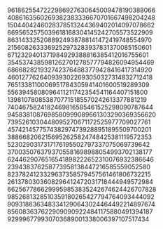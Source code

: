 9618625547222986927630645009478190388066
4086163560269382383336670701667498204248
1504404246028378513244369402014097078662
6695652575039618168304145242705573522909
8631433252088924938788141472419748554970
2156082633369252973283937831370085150601
6712329401371984929388816385412016755601
3545374385981262701278577794826094954469
6866828219327423764883779428416417314920
4601277626409393022693050327314832712418
7651338110006951784305941401600519289309
5563945808096411211742354541164407151800
1398107808538707715185570242613377881219
7404675824182469816585461525298090787644
9458381087698580999089661303290369356620
7395261030448095270671172525977709027761
4574214577574382974739288951895509700201
3886682062156952625824748425381119572353
5230290317317176195502797337075069739642
3700350763793705581698988054993702138177
6244629076516541898222652310076932386646
239438376258773958138447216585559052580
8237824123329637358579457561461806732215
2613780303608296412472031718444949572984
6625677866299959853835242674624426707828
9852681328510359180265427794764093444092
9093186363483341290643024464492214897674
8560836376229090909224841175880491394187
929996779930703689001338006397107517434
